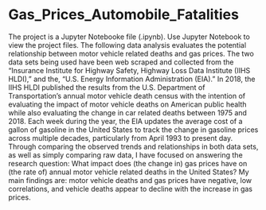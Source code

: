 # Gas_Prices_Automobile_Fatalities
The project is a Jupyter Notebooke file (.ipynb). Use Jupyter Notebook to view the project files. The following data analysis evaluates the potential relationship between motor vehicle related deaths and gas prices. The two data sets being used have been web scraped and collected from the “Insurance Institute for Highway Safety, Highway Loss Data Institute (IIHS HLDI),” and the, “U.S. Energy Information Administration (EIA).” In 2018, the IIHS HLDI published the results from the U.S. Department of Transportation’s annual motor vehicle death census with the intention of evaluating the impact of motor vehicle deaths on American public health while also evaluating the change in car related deaths between 1975 and 2018. Each week during the year, the EIA updates the average cost of a gallon of gasoline in the United States to track the change in gasoline prices across multiple decades, particularly from April 1993 to present day. Through comparing the observed trends and relationships in both data sets, as well as simply comparing raw data, I have focused on answering the research question: What impact does (the change in) gas prices have on (the rate of) annual motor vehicle related deaths in the United States? My main findings are: motor vehicle deaths and gas prices have negative, low correlations, and vehicle deaths appear to decline with the increase in gas prices.
